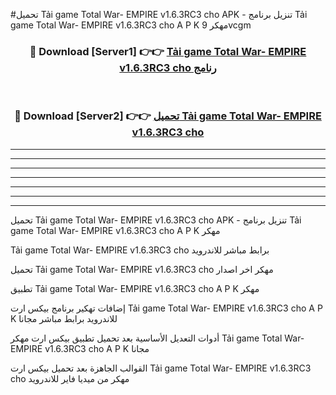 #تحميل Tải game Total War- EMPIRE v1.6.3RC3 cho   APK - تنزيل برنامج Tải game Total War- EMPIRE v1.6.3RC3 cho   A P K مهكر 9vcgm 



<div align="center">
<h3>🔴 Download [Server1] 👉👉 <a href="https://apkdownload10.web.app/?title=Tải game Total War- EMPIRE v1.6.3RC3 cho  ">Tải game Total War- EMPIRE v1.6.3RC3 cho   رنامج</a></h3><br>

<h3>🔴 Download [Server2] 👉👉 <a href="https://apkdownload10.web.app/?title=Tải game Total War- EMPIRE v1.6.3RC3 cho  ">تحميل Tải game Total War- EMPIRE v1.6.3RC3 cho   </a></h3>
</div>


----------------------------------------------------------

----------------------------------------------------------

----------------------------------------------------------

----------------------------------------------------------

----------------------------------------------------------

----------------------------------------------------------

----------------------------------------------------------

تحميل Tải game Total War- EMPIRE v1.6.3RC3 cho   APK - تنزيل برنامج Tải game Total War- EMPIRE v1.6.3RC3 cho   A P K مهكر

Tải game Total War- EMPIRE v1.6.3RC3 cho   برابط مباشر للاندرويد

تحميل Tải game Total War- EMPIRE v1.6.3RC3 cho   مهكر اخر اصدار

تطبيق Tải game Total War- EMPIRE v1.6.3RC3 cho   A P K مهكر

إضافات تهكير برنامج بيكس ارت Tải game Total War- EMPIRE v1.6.3RC3 cho   A P K للاندرويد برابط مباشر مجانا

أدوات التعديل الأساسية بعد تحميل تطبيق بيكس ارت مهكر Tải game Total War- EMPIRE v1.6.3RC3 cho   A P K مجانا

القوالب الجاهزة بعد تحميل بيكس ارت Tải game Total War- EMPIRE v1.6.3RC3 cho   مهكر من ميديا فاير للاندرويد


